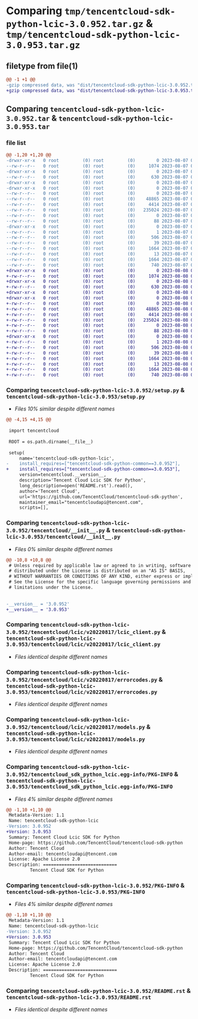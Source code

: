 # Comparing `tmp/tencentcloud-sdk-python-lcic-3.0.952.tar.gz` & `tmp/tencentcloud-sdk-python-lcic-3.0.953.tar.gz`

## filetype from file(1)

```diff
@@ -1 +1 @@
-gzip compressed data, was "dist/tencentcloud-sdk-python-lcic-3.0.952.tar", last modified: Mon Aug  7 08:56:45 2023, max compression
+gzip compressed data, was "dist/tencentcloud-sdk-python-lcic-3.0.953.tar", last modified: Tue Aug  8 00:27:50 2023, max compression
```

## Comparing `tencentcloud-sdk-python-lcic-3.0.952.tar` & `tencentcloud-sdk-python-lcic-3.0.953.tar`

### file list

```diff
@@ -1,20 +1,20 @@
-drwxr-xr-x   0 root         (0) root         (0)        0 2023-08-07 08:56:45.000000 tencentcloud-sdk-python-lcic-3.0.952/
--rw-r--r--   0 root         (0) root         (0)     1074 2023-08-07 08:56:45.000000 tencentcloud-sdk-python-lcic-3.0.952/setup.py
-drwxr-xr-x   0 root         (0) root         (0)        0 2023-08-07 08:56:45.000000 tencentcloud-sdk-python-lcic-3.0.952/tencentcloud/
--rw-r--r--   0 root         (0) root         (0)      630 2023-08-07 08:56:45.000000 tencentcloud-sdk-python-lcic-3.0.952/tencentcloud/__init__.py
-drwxr-xr-x   0 root         (0) root         (0)        0 2023-08-07 08:56:45.000000 tencentcloud-sdk-python-lcic-3.0.952/tencentcloud/lcic/
-drwxr-xr-x   0 root         (0) root         (0)        0 2023-08-07 08:56:45.000000 tencentcloud-sdk-python-lcic-3.0.952/tencentcloud/lcic/v20220817/
--rw-r--r--   0 root         (0) root         (0)        0 2023-08-07 08:56:45.000000 tencentcloud-sdk-python-lcic-3.0.952/tencentcloud/lcic/v20220817/__init__.py
--rw-r--r--   0 root         (0) root         (0)    48865 2023-08-07 08:56:45.000000 tencentcloud-sdk-python-lcic-3.0.952/tencentcloud/lcic/v20220817/lcic_client.py
--rw-r--r--   0 root         (0) root         (0)     4414 2023-08-07 08:56:45.000000 tencentcloud-sdk-python-lcic-3.0.952/tencentcloud/lcic/v20220817/errorcodes.py
--rw-r--r--   0 root         (0) root         (0)   235024 2023-08-07 08:56:45.000000 tencentcloud-sdk-python-lcic-3.0.952/tencentcloud/lcic/v20220817/models.py
--rw-r--r--   0 root         (0) root         (0)        0 2023-08-07 08:56:45.000000 tencentcloud-sdk-python-lcic-3.0.952/tencentcloud/lcic/__init__.py
--rw-r--r--   0 root         (0) root         (0)       88 2023-08-07 08:56:45.000000 tencentcloud-sdk-python-lcic-3.0.952/setup.cfg
-drwxr-xr-x   0 root         (0) root         (0)        0 2023-08-07 08:56:45.000000 tencentcloud-sdk-python-lcic-3.0.952/tencentcloud_sdk_python_lcic.egg-info/
--rw-r--r--   0 root         (0) root         (0)        1 2023-08-07 08:56:45.000000 tencentcloud-sdk-python-lcic-3.0.952/tencentcloud_sdk_python_lcic.egg-info/dependency_links.txt
--rw-r--r--   0 root         (0) root         (0)      506 2023-08-07 08:56:45.000000 tencentcloud-sdk-python-lcic-3.0.952/tencentcloud_sdk_python_lcic.egg-info/SOURCES.txt
--rw-r--r--   0 root         (0) root         (0)       39 2023-08-07 08:56:45.000000 tencentcloud-sdk-python-lcic-3.0.952/tencentcloud_sdk_python_lcic.egg-info/requires.txt
--rw-r--r--   0 root         (0) root         (0)     1664 2023-08-07 08:56:45.000000 tencentcloud-sdk-python-lcic-3.0.952/tencentcloud_sdk_python_lcic.egg-info/PKG-INFO
--rw-r--r--   0 root         (0) root         (0)       13 2023-08-07 08:56:45.000000 tencentcloud-sdk-python-lcic-3.0.952/tencentcloud_sdk_python_lcic.egg-info/top_level.txt
--rw-r--r--   0 root         (0) root         (0)     1664 2023-08-07 08:56:45.000000 tencentcloud-sdk-python-lcic-3.0.952/PKG-INFO
--rw-r--r--   0 root         (0) root         (0)      740 2023-08-07 08:56:45.000000 tencentcloud-sdk-python-lcic-3.0.952/README.rst
+drwxr-xr-x   0 root         (0) root         (0)        0 2023-08-08 00:27:50.000000 tencentcloud-sdk-python-lcic-3.0.953/
+-rw-r--r--   0 root         (0) root         (0)     1074 2023-08-08 00:27:50.000000 tencentcloud-sdk-python-lcic-3.0.953/setup.py
+drwxr-xr-x   0 root         (0) root         (0)        0 2023-08-08 00:27:50.000000 tencentcloud-sdk-python-lcic-3.0.953/tencentcloud/
+-rw-r--r--   0 root         (0) root         (0)      630 2023-08-08 00:27:50.000000 tencentcloud-sdk-python-lcic-3.0.953/tencentcloud/__init__.py
+drwxr-xr-x   0 root         (0) root         (0)        0 2023-08-08 00:27:50.000000 tencentcloud-sdk-python-lcic-3.0.953/tencentcloud/lcic/
+drwxr-xr-x   0 root         (0) root         (0)        0 2023-08-08 00:27:50.000000 tencentcloud-sdk-python-lcic-3.0.953/tencentcloud/lcic/v20220817/
+-rw-r--r--   0 root         (0) root         (0)        0 2023-08-08 00:27:50.000000 tencentcloud-sdk-python-lcic-3.0.953/tencentcloud/lcic/v20220817/__init__.py
+-rw-r--r--   0 root         (0) root         (0)    48865 2023-08-08 00:27:50.000000 tencentcloud-sdk-python-lcic-3.0.953/tencentcloud/lcic/v20220817/lcic_client.py
+-rw-r--r--   0 root         (0) root         (0)     4414 2023-08-08 00:27:50.000000 tencentcloud-sdk-python-lcic-3.0.953/tencentcloud/lcic/v20220817/errorcodes.py
+-rw-r--r--   0 root         (0) root         (0)   235024 2023-08-08 00:27:50.000000 tencentcloud-sdk-python-lcic-3.0.953/tencentcloud/lcic/v20220817/models.py
+-rw-r--r--   0 root         (0) root         (0)        0 2023-08-08 00:27:50.000000 tencentcloud-sdk-python-lcic-3.0.953/tencentcloud/lcic/__init__.py
+-rw-r--r--   0 root         (0) root         (0)       88 2023-08-08 00:27:50.000000 tencentcloud-sdk-python-lcic-3.0.953/setup.cfg
+drwxr-xr-x   0 root         (0) root         (0)        0 2023-08-08 00:27:50.000000 tencentcloud-sdk-python-lcic-3.0.953/tencentcloud_sdk_python_lcic.egg-info/
+-rw-r--r--   0 root         (0) root         (0)        1 2023-08-08 00:27:50.000000 tencentcloud-sdk-python-lcic-3.0.953/tencentcloud_sdk_python_lcic.egg-info/dependency_links.txt
+-rw-r--r--   0 root         (0) root         (0)      506 2023-08-08 00:27:50.000000 tencentcloud-sdk-python-lcic-3.0.953/tencentcloud_sdk_python_lcic.egg-info/SOURCES.txt
+-rw-r--r--   0 root         (0) root         (0)       39 2023-08-08 00:27:50.000000 tencentcloud-sdk-python-lcic-3.0.953/tencentcloud_sdk_python_lcic.egg-info/requires.txt
+-rw-r--r--   0 root         (0) root         (0)     1664 2023-08-08 00:27:50.000000 tencentcloud-sdk-python-lcic-3.0.953/tencentcloud_sdk_python_lcic.egg-info/PKG-INFO
+-rw-r--r--   0 root         (0) root         (0)       13 2023-08-08 00:27:50.000000 tencentcloud-sdk-python-lcic-3.0.953/tencentcloud_sdk_python_lcic.egg-info/top_level.txt
+-rw-r--r--   0 root         (0) root         (0)     1664 2023-08-08 00:27:50.000000 tencentcloud-sdk-python-lcic-3.0.953/PKG-INFO
+-rw-r--r--   0 root         (0) root         (0)      740 2023-08-08 00:27:50.000000 tencentcloud-sdk-python-lcic-3.0.953/README.rst
```

### Comparing `tencentcloud-sdk-python-lcic-3.0.952/setup.py` & `tencentcloud-sdk-python-lcic-3.0.953/setup.py`

 * *Files 10% similar despite different names*

```diff
@@ -4,15 +4,15 @@
 
 import tencentcloud
 
 ROOT = os.path.dirname(__file__)
 
 setup(
     name='tencentcloud-sdk-python-lcic',
-    install_requires=["tencentcloud-sdk-python-common==3.0.952"],
+    install_requires=["tencentcloud-sdk-python-common==3.0.953"],
     version=tencentcloud.__version__,
     description='Tencent Cloud Lcic SDK for Python',
     long_description=open('README.rst').read(),
     author='Tencent Cloud',
     url='https://github.com/TencentCloud/tencentcloud-sdk-python',
     maintainer_email="tencentcloudapi@tencent.com",
     scripts=[],
```

### Comparing `tencentcloud-sdk-python-lcic-3.0.952/tencentcloud/__init__.py` & `tencentcloud-sdk-python-lcic-3.0.953/tencentcloud/__init__.py`

 * *Files 0% similar despite different names*

```diff
@@ -10,8 +10,8 @@
 # Unless required by applicable law or agreed to in writing, software
 # distributed under the License is distributed on an "AS IS" BASIS,
 # WITHOUT WARRANTIES OR CONDITIONS OF ANY KIND, either express or implied.
 # See the License for the specific language governing permissions and
 # limitations under the License.
 
 
-__version__ = '3.0.952'
+__version__ = '3.0.953'
```

### Comparing `tencentcloud-sdk-python-lcic-3.0.952/tencentcloud/lcic/v20220817/lcic_client.py` & `tencentcloud-sdk-python-lcic-3.0.953/tencentcloud/lcic/v20220817/lcic_client.py`

 * *Files identical despite different names*

### Comparing `tencentcloud-sdk-python-lcic-3.0.952/tencentcloud/lcic/v20220817/errorcodes.py` & `tencentcloud-sdk-python-lcic-3.0.953/tencentcloud/lcic/v20220817/errorcodes.py`

 * *Files identical despite different names*

### Comparing `tencentcloud-sdk-python-lcic-3.0.952/tencentcloud/lcic/v20220817/models.py` & `tencentcloud-sdk-python-lcic-3.0.953/tencentcloud/lcic/v20220817/models.py`

 * *Files identical despite different names*

### Comparing `tencentcloud-sdk-python-lcic-3.0.952/tencentcloud_sdk_python_lcic.egg-info/PKG-INFO` & `tencentcloud-sdk-python-lcic-3.0.953/tencentcloud_sdk_python_lcic.egg-info/PKG-INFO`

 * *Files 4% similar despite different names*

```diff
@@ -1,10 +1,10 @@
 Metadata-Version: 1.1
 Name: tencentcloud-sdk-python-lcic
-Version: 3.0.952
+Version: 3.0.953
 Summary: Tencent Cloud Lcic SDK for Python
 Home-page: https://github.com/TencentCloud/tencentcloud-sdk-python
 Author: Tencent Cloud
 Author-email: tencentcloudapi@tencent.com
 License: Apache License 2.0
 Description: ============================
         Tencent Cloud SDK for Python
```

### Comparing `tencentcloud-sdk-python-lcic-3.0.952/PKG-INFO` & `tencentcloud-sdk-python-lcic-3.0.953/PKG-INFO`

 * *Files 4% similar despite different names*

```diff
@@ -1,10 +1,10 @@
 Metadata-Version: 1.1
 Name: tencentcloud-sdk-python-lcic
-Version: 3.0.952
+Version: 3.0.953
 Summary: Tencent Cloud Lcic SDK for Python
 Home-page: https://github.com/TencentCloud/tencentcloud-sdk-python
 Author: Tencent Cloud
 Author-email: tencentcloudapi@tencent.com
 License: Apache License 2.0
 Description: ============================
         Tencent Cloud SDK for Python
```

### Comparing `tencentcloud-sdk-python-lcic-3.0.952/README.rst` & `tencentcloud-sdk-python-lcic-3.0.953/README.rst`

 * *Files identical despite different names*

